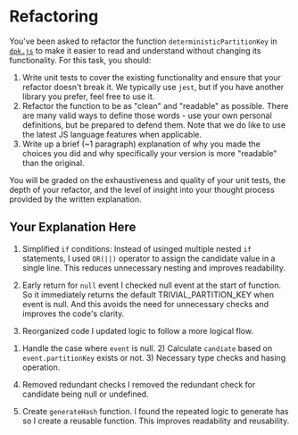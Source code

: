 # Refactoring

You've been asked to refactor the function `deterministicPartitionKey` in [`dpk.js`](dpk.js) to make it easier to read and understand without changing its functionality. For this task, you should:

1. Write unit tests to cover the existing functionality and ensure that your refactor doesn't break it. We typically use `jest`, but if you have another library you prefer, feel free to use it.
2. Refactor the function to be as "clean" and "readable" as possible. There are many valid ways to define those words - use your own personal definitions, but be prepared to defend them. Note that we do like to use the latest JS language features when applicable.
3. Write up a brief (~1 paragraph) explanation of why you made the choices you did and why specifically your version is more "readable" than the original.

You will be graded on the exhaustiveness and quality of your unit tests, the depth of your refactor, and the level of insight into your thought process provided by the written explanation.

## Your Explanation Here

1. Simplified `if` conditions:
Instead of usinged multiple nested `if` statements, I used `OR(||)` operator to assign the candidate value in a single line. This reduces unnecessary nesting and improves readability.

2. Early return for `null` event
I checked null event at the start of function. So it immediately returns the default TRIVIAL_PARTITION_KEY when event is null. And this avoids the need for unnecessary checks and improves the code's clarity.

3. Reorganized code
I updated logic to follow a more logical flow.
1) Handle the case where `event` is null. 2) Calculate `candiate` based on `event.partitionKey` exists or not. 3) Necessary type checks and hasing operation.

4. Removed redundant checks
I removed the redundant check for candidate being null or undefined.

5. Create `generateHash` function.
I found the repeated logic to generate has so I create a reusable function. This improves readability and reusability.
